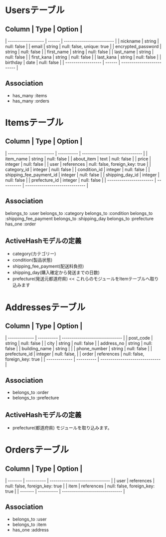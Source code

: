 
# Usersテーブル

## Column            | Type   | Option                    |
| ------------------ | ------ | ------------------------- |
| nickname           | string | null: false               |
| email              | string | null: false, unique: true |
| encrypted_password | string | null: false               |
| first_name         | string | null: false               |
| last_name          | string | null: false               |
| first_kana         | string | null: false               |
| last_kana          | string | null: false               |
| birthday           | date   | null: false               |
| ------------------ | ------ | ------------------------- |

## Association
- has_many :items
- has_many :orders



# Itemsテーブル

## Column                 | Type       | Option                         |
| ----------------------- | ---------- | ------------------------------ |
| item_name               | string     | null: false                    |
| about_item              | text       | null: false                    |
| price                   | integer    | null: false                    |
| user                    | references | null: false, foreign_key: true |
| category_id             | integer    | null: false                    |
| condition_id            | integer    | null: false                    |
| shipping_fee_payment_id | integer    | null: false                    |
| shipping_day_id         | integer    | null: false                    |
| prefecture_id           | integer    | null: false                    |
| ----------------------- | ---------- | ------------------------------ |

## Association
belongs_to :user
belongs_to :category
belongs_to :condition
belongs_to :shipping_fee_payment
belongs_to :shipping_day
belongs_to :prefecture
has_one :order

## ActiveHashモデルの定義
- category(カテゴリー)
- condition(製品状態)
- shipping_fee_payment(配送料負担)
- shipping_day(購入確定から発送までの日数)
- prefecture(発送元都道府県) << これらのモジュールをItemテーブルへ取り込みます



# Addressesテーブル

## Column       | Type       | Option                         |
| ------------- | ---------- | ------------------------------ |
| post_code     | string     | null: false                    |
| city          | string     | null: false                    |
| address_no    | string     | null: false                    |
| building_name | string     |                                |
| phone_number  | string     | null: false                    |
| prefecture_id | integer    | null: false,                   |
| order         | references | null: false, foreign_key: true |
| ------------- | ---------- | ------------------------------ |

## Association
- belongs_to :order
- belongs_to :prefecture

## ActiveHashモデルの定義
- prefecture(都道府県) モジュールを取り込みます。



# Ordersテーブル

## Column | Type       | Option                         |
| ------- | ---------- | ------------------------------ |
| user    | references | null: false, foreign_key: true |
| item    | references | null: false, foreign_key: true |
| ------- | ---------- | ------------------------------ |

## Association
- belongs_to :user
- belongs_to :item
- has_one :address
